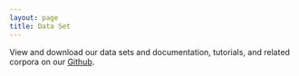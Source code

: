 ```yaml
---
layout: page
title: Data Set
---
```


View and download our data sets and documentation, tutorials, and related corpora on our [Github](https://github.com/earlynovels/end-dataset).
